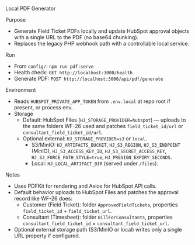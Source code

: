 Local PDF Generator

Purpose
- Generate Field Ticket PDFs locally and update HubSpot approval objects with a single URL to the PDF (no base64 chunking).
- Replaces the legacy PHP webhook path with a controllable local service.

Run
- From `config/`: `npm run pdf:serve`
- Health check: `GET http://localhost:3000/health`
- Generate PDF: `POST http://localhost:3000/api/pdf/generate`

Environment
- Reads `HUBSPOT_PRIVATE_APP_TOKEN` from `.env.local` at repo root if present, or process env.
- Storage
  - Default: HubSpot Files (`HJ_STORAGE_PROVIDER=hubspot`) — uploads to the same folders WF-26 used and patches `field_ticket_id/url` or `consultant_field_ticket_id/url`.
  - Optional external: `HJ_STORAGE_PROVIDER=s3` or `local`.
    - S3/MinIO: `HJ_ARTIFACTS_BUCKET`, `HJ_S3_REGION`, `HJ_S3_ENDPOINT` (MinIO), `HJ_S3_ACCESS_KEY_ID`, `HJ_S3_SECRET_ACCESS_KEY`, `HJ_S3_FORCE_PATH_STYLE=true`, `HJ_PRESIGN_EXPIRY_SECONDS`.
    - Local: `HJ_LOCAL_ARTIFACT_DIR` (served under `/files`).

Notes
- Uses PDFKit for rendering and Axios for HubSpot API calls.
- Default behavior uploads to HubSpot Files and patches the approval record like WF-26 does:
  - Customer (Field Ticket): folder `ApprovedFieldTickets`, properties `field_ticket_id` + `field_ticket_url`.
  - Consultant (Timesheet): folder `BillForConsultants`, properties `consultant_field_ticket_id` + `consultant_field_ticket_url`.
- Optional external storage path (S3/MinIO or local) writes only a single URL property if configured.
